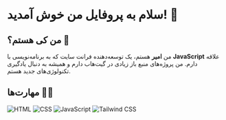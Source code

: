 # سلام به پروفایل من خوش آمدید! 👋

## من کی هستم؟ 🤔

من **امیر** هستم، یک توسعه‌دهنده فرانت سایت که به برنامه‌نویسی با **JavaScript** علاقه دارم. من پروژه‌های منبع باز زیادی در گیت‌هاب دارم و همیشه به دنبال یادگیری تکنولوژی‌های جدید هستم.

## مهارت‌ها 🧑‍💻
![HTML](https://img.shields.io/badge/HTML5-E34F26?style=flat&logo=html5&logoColor=white)
![CSS](https://img.shields.io/badge/CSS3-1572B6?style=flat&logo=css3&logoColor=white)
![JavaScript](https://img.shields.io/badge/JavaScript-F7DF1E?style=flat&logo=javascript&logoColor=black)
![Tailwind CSS](https://img.shields.io/badge/Tailwind%20CSS-38B2AC?style=flat&logo=tailwindcss&logoColor=white)
